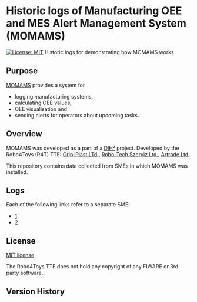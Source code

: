 # Historic logs of Manufacturing OEE and MES Alert Management System (MOMAMS)
[![License: MIT](https://img.shields.io/github/license/ramp-eu/TTE.project1.svg)](https://opensource.org/licenses/MIT)
Historic logs for demonstrating how MOMAMS works

## Purpose

[MOMAMS](https://github.com/aviharos/momams) provides a system for
- logging manufacturing systems,
- calculating OEE values,
- OEE visualisation and
- sending alerts for operators about upcoming tasks.

## Overview
MOMAMS was developed as a part of a  [DIH²](http://dih-squared.eu/) project.
Developed by the Robo4Toys (R4T) TTE: [Grip-Plast LTd.](http://grip-plast.hu/), [Robo-Tech Szerviz Ltd.](https://robo-tech.hu/en/), [Artrade Ltd.](https://shop.rubik.hu/en/).

This repository contains data collected from SMEs in which MOMAMS was installed.

## Logs

Each of the following links refer to a separate SME:

- [1](1)
- [2](2)

## License

[MIT license](LICENSE)

The Robo4Toys TTE does not hold any copyright of any FIWARE or 3rd party software.

## Version History

